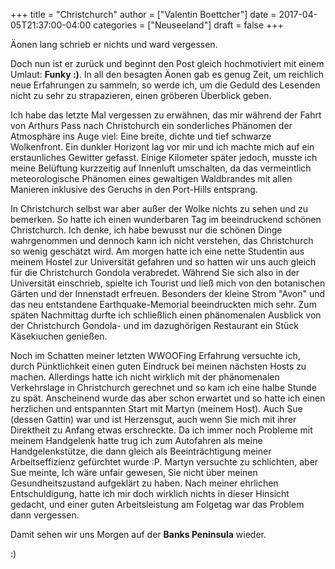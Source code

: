 +++
title = "Christchurch"
author = ["Valentin Boettcher"]
date = 2017-04-05T21:37:00-04:00
categories = ["Neuseeland"]
draft = false
+++

Äonen lang schrieb er nichts und ward vergessen.

Doch nun ist er zurück und beginnt den Post gleich hochmotiviert mit
einem Umlaut: ****Funky :)****.  In all den besagten Äonen gab es genug
Zeit, um reichlich neue Erfahrungen zu sammeln, so werde ich, um die
Geduld des Lesenden nicht zu sehr zu strapazieren, einen gröberen
Überblick geben.

Ich habe das letzte Mal vergessen zu erwähnen, das mir während der
Fahrt von Arthurs Pass nach Christchurch ein sonderliches Phänomen der
Atmosphäre ins Auge viel: Eine breite, dichte und tief schwarze
Wolkenfront. Ein dunkler Horizont lag vor mir und ich machte mich auf
ein erstaunliches Gewitter gefasst. Einige Kilometer später jedoch,
musste ich meine Belüftung kurzzeitig auf Innenluft umschalten, da das
vermeintlich meteorologische Phänomen eines gewaltigen Waldbrandes mit
allen Manieren inklusive des Geruchs in den Port-Hills entsprang.

In Christchurch selbst war aber außer der Wolke nichts zu sehen und zu
bemerken. So hatte ich einen wunderbaren Tag im beeindruckend schönen
Christchurch. Ich denke, ich habe bewusst nur die schönen Dinge
wahrgenommen und dennoch kann ich nicht verstehen, das Christchurch so
wenig geschätzt wird. Am morgen hatte ich eine nette Studentin aus
meinem Hostel zur Universität gefahren und so hatten wir uns auch
gleich für die Christchurch Gondola verabredet. Während Sie sich also
in der Universität einschrieb, spielte ich Tourist und ließ mich von
den botanischen Gärten und der Innenstadt erfreuen. Besonders der
kleine Strom "Avon" und das neu entstandene Earthquake-Memorial
beeindruckten mich sehr.  Zum späten Nachmittag durfte ich schließlich
einen phänomenalen Ausblick von der Christchurch Gondola- und im
dazughörigen Restaurant ein Stück Käsekiuchen genießen.

Noch im Schatten meiner letzten WWOOFing Erfahrung versuchte ich,
durch Pünktlichkeit einen guten Eindruck bei meinen nächsten Hosts zu
machen. Allerdings hatte ich nicht wirklich mit der phänomenalen
Verkehrslage in Christchurch gerechnet und so kam ich eine halbe
Stunde zu spät. Anscheinend wurde das aber schon erwartet und so hatte
ich einen herzlichen und entspannten Start mit Martyn (meinem
Host). Auch Sue (dessen Gattin) war und ist Herzensgut, auch wenn Sie
mich mit ihrer Direktheit zu Anfang etwas erschreckte. Da ich immer
noch Probleme mit meinem Handgelenk hatte trug ich zum Autofahren als
meine Handgelenkstütze, die dann gleich als Beeinträchtigung meiner
Arbeitseffizienz gefürchtet wurde :P. Martyn versuchte zu schlichten,
aber Sue meinte, Ich wäre unfair gewesen, Sie nicht über meinen
Gesundheitszustand aufgeklärt zu haben. Nach meiner ehrlichen
Entschuldigung, hatte ich mir doch wirklich nichts in dieser Hinsicht
gedacht, und einer guten Arbeitsleistung am Folgetag war das Problem
dann vergessen.

Damit sehen wir uns Morgen auf der **Banks Peninsula** wieder.

:)
